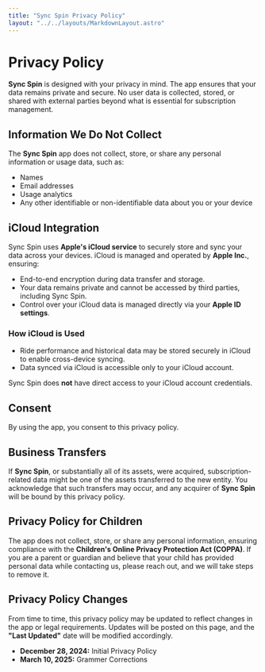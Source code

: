 ```yaml
---
title: "Sync Spin Privacy Policy"
layout: "../../layouts/MarkdownLayout.astro"
---
```


# Privacy Policy

**Sync Spin** is designed with your privacy in mind. The app ensures that your data remains private and secure. No user data is collected, stored, or shared with external parties beyond what is essential for subscription management.

## Information We Do Not Collect

The **Sync Spin** app does not collect, store, or share any personal information or usage data, such as:

- Names
- Email addresses
- Usage analytics
- Any other identifiable or non-identifiable data about you or your device

## iCloud Integration

Sync Spin uses **Apple's iCloud service** to securely store and sync your data across your devices. iCloud is managed and operated by **Apple Inc.**, ensuring:

- End-to-end encryption during data transfer and storage.
- Your data remains private and cannot be accessed by third parties, including Sync Spin.
- Control over your iCloud data is managed directly via your **Apple ID settings**.

### How iCloud is Used

- Ride performance and historical data may be stored securely in iCloud to enable cross-device syncing.
- Data synced via iCloud is accessible only to your iCloud account.

Sync Spin does **not** have direct access to your iCloud account credentials.

## Consent

By using the app, you consent to this privacy policy.

## Business Transfers

If **Sync Spin**, or substantially all of its assets, were acquired, subscription-related data might be one of the assets transferred to the new entity. You acknowledge that such transfers may occur, and any acquirer of **Sync Spin** will be bound by this privacy policy.

## Privacy Policy for Children

The app does not collect, store, or share any personal information, ensuring compliance with the **Children's Online Privacy Protection Act (COPPA)**. If you are a parent or guardian and believe that your child has provided personal data while contacting us, please reach out, and we will take steps to remove it.

## Privacy Policy Changes

From time to time, this privacy policy may be updated to reflect changes in the app or legal requirements. Updates will be posted on this page, and the **"Last Updated"** date will be modified accordingly.

- **December 28, 2024:** Initial Privacy Policy
- **March 10, 2025:** Grammer Corrections
